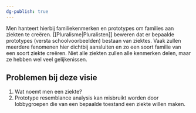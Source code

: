```yaml
---
dg-publish: true
---
```

Men hanteert hierbij familiekenmerken en prototypes om families aan ziekten te creëren. [[Pluralisme|Pluralisten]] beweren dat er bepaalde prototypes (versta schoolvoorbeelden) bestaan van ziektes. Vaak zullen meerdere fenomenen hier dichtbij aansluiten en zo een soort familie van een soort ziekte creëren. Niet alle ziekten zullen alle kenmerken delen, maar ze hebben wel veel gelijkenissen. 

## Problemen bij deze visie
1. Wat noemt men een ziekte?
2. Prototype resemblance analysis kan misbruikt worden door lobbygroepen die van een bepaalde toestand een ziekte willen maken.